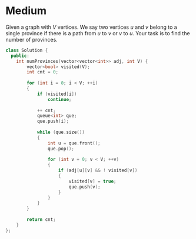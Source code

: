 # Medium

Given a graph with $V$ vertices. We say two vertices $u$ and $v$ belong to a single province if there is a path from $u$ to $v$ or $v$ to $u$. Your task is to find the number of provinces.

```cpp
class Solution {
  public:
    int numProvinces(vector<vector<int>> adj, int V) {
        vector<bool> visited(V);
        int cnt = 0;
        
        for (int i = 0; i < V; ++i)
        {
            if (visited[i])
                continue;
                
            ++ cnt;
            queue<int> que;
            que.push(i);
            
            while (que.size())
            {
                int u = que.front();
                que.pop();
                
                for (int v = 0; v < V; ++v)
                {
                    if (adj[u][v] && ! visited[v])
                    {
                        visited[v] = true;
                        que.push(v);
                    }
                }
            }
        }
        
        return cnt;
    }
};
```
